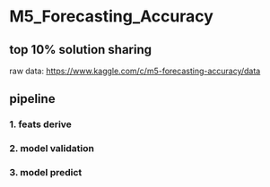 # M5_Forecasting_Accuracy
## top 10% solution sharing
raw data:
https://www.kaggle.com/c/m5-forecasting-accuracy/data

## pipeline
### 1. feats derive
### 2. model validation
### 3. model predict
